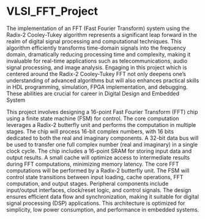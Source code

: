 # VLSI_FFT_Project

The implementation of an FFT (Fast Fourier Transform) system using the Radix-2 Cooley-Tukey
algorithm represents a significant leap forward in the realm of digital signal processing and
computational techniques. This algorithm efficiently transforms time-domain signals into the
frequency domain, dramatically reducing processing time and complexity, making it invaluable for
real-time applications such as telecommunications, audio signal processing, and image analysis.
Engaging in this project which is centered around the Radix-2 Cooley-Tukey FFT not only deepens
one’s understanding of advanced algorithms but will also enhances practical skills in HDL
programming, simulation, FPGA implementation, and debugging. These abilities are crucial for
career in Digital Design and Embedded System

This project involves designing a 16-point Fast Fourier Transform (FFT) chip using a finite state
machine (FSM) for control. The core computation leverages a Radix-2 butterfly unit and performs
the computation in multiple stages. The chip will process 16-bit complex numbers, with 16 bits
dedicated to both the real and imaginary components. A 32-bit data bus will be used to transfer
one full complex number (real and imaginary) in a single clock cycle. The chip includes a 16-point
SRAM for storing input data and output results. A small cache will optimize access to intermediate
results during FFT computations, minimizing memory latency. The core FFT computations will be
performed by a Radix-2 butterfly unit. The FSM will control state transitions between input
loading, cache operations, FFT computation, and output stages. Peripheral components include
input/output interfaces, clock/reset logic, and control signals. The design ensures efficient data
flow and synchronization, making it suitable for digital signal processing (DSP) applications. This
architecture is optimized for simplicity, low power consumption, and performance in embedded
systems.